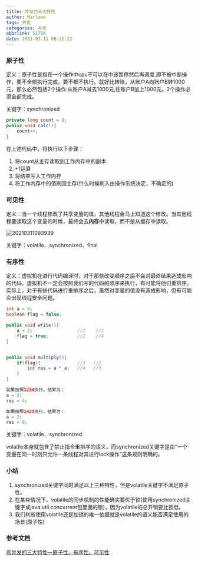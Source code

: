 ```yaml
---
title: 并发的三大特性
author: Marlowe
tags: 并发
categories: 并发
abbrlink: 51716
date: 2021-03-11 08:31:23
---
```

<!--more-->

### 原子性

定义：原子性是指在一个操作中cpu不可以在中途暂停然后再调度,即不被中断操作，要不全部执行完成，要不都不执行。就好比转账，从账户A向账户B转1000元，那么必然包括2个操作:从账户A减去1000元,往账户B加上1000元。2个操作必须全部完成。

关键字：synchronized

```java
private long count = 0;
public void calc(){
    count++;
}
```

在上述代码中，将执行以下步骤：
1. 将count从主存读取到工作内存中的副本
2. +1运算
3. 将结果写入工作内存
4. 将工作内存中的值刷回主存(什么时候刷入由操作系统决定，不确定的)


### 可见性

定义：当一个线程修改了共享变量的值，其他线程会马上知道这个修改。当其他线程要读取这个变量的时候，最终会去**内存**中读取，而不是从缓存中读取。

![20210311093939](http://marlowe.oss-cn-beijing.aliyuncs.com/img/20210311093939.png)

关键字：volatile、synchronized、final

### 有序性

定义：虚拟机在进行代码编译时，对于那些改变顺序之后不会对最终结果造成影响的代码，虚拟机不一定会按照我们写的代码的顺序来执行，有可能将他们重排序。实际上，对于有些代码进行重排序之后，虽然对变量的值没有造成影响，但有可能会出现线程安全问题。

```java
int a = 0;
boolean flag = false;

public void write(){
    a = 2;                 //1    //1
    flag = true;           //2    //4
} 


public void multiply(){
    if(flag){              //3   //2
        int res = a * a;   //4   //3
    }                      
}
```
```java
如果按照1234执行，结果为：
a = 2;
res = 4;

如果按照1423执行，结果为：
a = 2;
res = 0;
```

关键字：volatile、synchronized

volatile本身就包含了禁止指令重排序的语义，而synchronized关键字是由“一个变量在同一时刻只允许一条线程对其进行lock操作”这条规则明确的。


### 小结
1. synchronized关键字同时满足以上三种特性，但是volatile关键字不满足原子性。
2. 在某些情况下，volatile的同步机制的性能确实要优于锁(使用synchronized关键字或java.util.concurrent包里面的锁)，因为volatile的总开销要比锁低。
3. 我们判断使用volatile还是加锁的唯一依据就是volatile的语义能否满足使用的场景(原子性)

### 参考文档
[高并发的三大特性—原子性、有序性、可见性](https://zhuanlan.zhihu.com/p/94145504)



